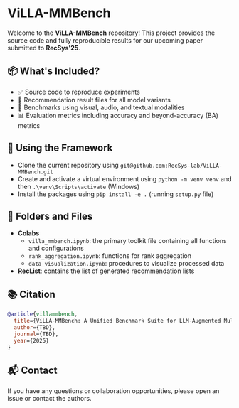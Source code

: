 # ViLLA-MMBench

Welcome to the **ViLLA-MMBench** repository! This project provides the source code and fully reproducible results for our upcoming paper submitted to **RecSys'25**.

## 📦 What's Included?

- ✅ Source code to reproduce experiments
- 📄 Recommendation result files for all model variants
- 🔁 Benchmarks using visual, audio, and textual modalities
- 📊 Evaluation metrics including accuracy and beyond-accuracy (BA) metrics

## 🚀 Using the Framework

- Clone the current repository using `git@github.com:RecSys-lab/ViLLA-MMBench.git`
- Create and activate a virtual environment using `python -m venv venv` and then `.\venv\Scripts\activate` (Windows)
- Install the packages using `pip install -e .` (running `setup.py` file)

## 📂 Folders and Files

- **Colabs**
  - `villa_mmbench.ipynb`: the primary toolkit file containing all functions and configurations
  - `rank_aggregation.ipynb`: functions for rank aggregation
  - `data_visualization.ipynb`: procedures to visualize processed data
- **RecList**: contains the list of generated recommendation lists

## 📚 Citation

```bibtex
@article{villammbench,
  title={ViLLA-MMBench: A Unified Benchmark Suite for LLM-Augmented Multimodal Movie Recommendation},
  author={TBD},
  journal={TBD},
  year={2025}
}
```

## 📬 Contact

If you have any questions or collaboration opportunities, please open an issue or contact the authors.
